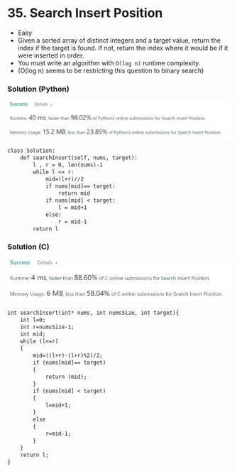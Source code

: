 # 35. Search Insert Position

* Easy
* Given a sorted array of distinct integers and a target value, return the index if the target is found. If not, return the index where it would be if it were inserted in order.
* You must write an algorithm with `O(log n)` runtime complexity.
* (O(log n) seems to be restricting this question to binary search)

### Solution (Python)

![](<../.gitbook/assets/image (1) (1) (1) (1).png>)

```
class Solution:
    def searchInsert(self, nums, target):
        l , r = 0, len(nums)-1
        while l <= r:
            mid=(l+r)//2
            if nums[mid]== target:
                return mid
            if nums[mid] < target:
                l = mid+1
            else:
                r = mid-1
        return l
```

### Solution (C)

![](<../.gitbook/assets/image (4) (1) (1) (1) (1) (1).png>)

```
int searchInsert(int* nums, int numsSize, int target){
    int l=0;
    int r=numsSize-1;
    int mid;
    while (l<=r)
    {
        mid=((l+r)-(l+r)%2)/2;
        if (nums[mid]== target)
        {
            return (mid);
        }
        if (nums[mid] < target)
        {
            l=mid+1;
        }    
        else
        {
            r=mid-1;
        }
    }
    return l;
}

```
